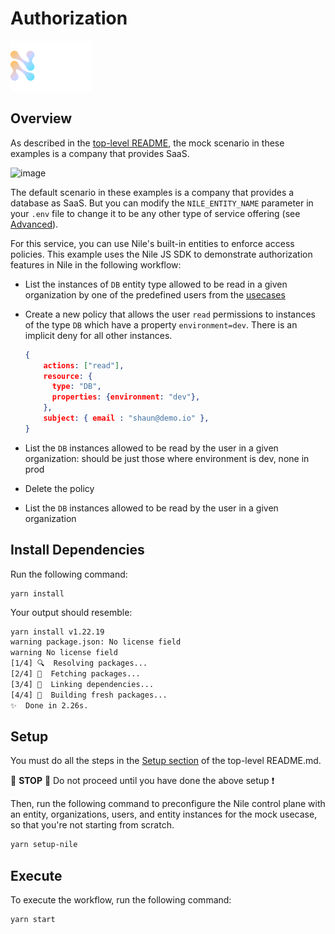 # Authorization

![image](../images/Nile-text-logo.png)

## Overview

As described in the [top-level README](../README.md), the mock scenario in these examples is a company that provides SaaS.

![image](../images/saas.png)

The default scenario in these examples is a company that provides a database as SaaS.
But you can modify the `NILE_ENTITY_NAME` parameter in your `.env` file to change it to be any other type of service offering (see [Advanced](../README.md#advanced)).

For this service, you can use Nile's built-in entities to enforce access policies.
This example uses the Nile JS SDK to demonstrate authorization features in Nile in the following workflow:

- List the instances of `DB` entity type allowed to be read in a given organization by one of the predefined users from the [usecases](../usecases/)
- Create a new policy that allows the user `read` permissions to instances of the type `DB` which have a property `environment=dev`. There is an implicit deny for all other instances.

  ```json
  {
      actions: ["read"],
      resource: {
        type: "DB",
        properties: {environment: "dev"},
      },
      subject: { email : "shaun@demo.io" },
  }
  ```

- List the `DB` instances allowed to be read by the user in a given organization: should be just those where environment is dev, none in prod
- Delete the policy
- List the `DB` instances allowed to be read by the user in a given organization


## Install Dependencies

Run the following command:

```
yarn install
```

Your output should resemble:

```bash
yarn install v1.22.19
warning package.json: No license field
warning No license field
[1/4] 🔍  Resolving packages...
[2/4] 🚚  Fetching packages...
[3/4] 🔗  Linking dependencies...
[4/4] 🔨  Building fresh packages...
✨  Done in 2.26s.
```

## Setup

You must do all the steps in the [Setup section](../README.md#setup) of the top-level README.md.

:stop_sign: **STOP** :stop_sign: Do not proceed until you have done the above setup :heavy_exclamation_mark:

Then, run the following command to preconfigure the Nile control plane with an entity, organizations, users, and entity instances for the mock usecase, so that you're not starting from scratch.

```bash
yarn setup-nile
```

## Execute

To execute the workflow, run the following command:

```
yarn start
```
